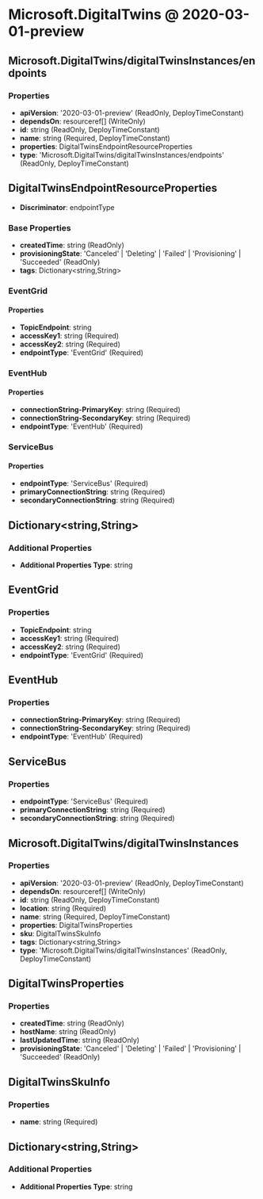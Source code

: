# Microsoft.DigitalTwins @ 2020-03-01-preview

## Microsoft.DigitalTwins/digitalTwinsInstances/endpoints
### Properties
* **apiVersion**: '2020-03-01-preview' (ReadOnly, DeployTimeConstant)
* **dependsOn**: resourceref[] (WriteOnly)
* **id**: string (ReadOnly, DeployTimeConstant)
* **name**: string (Required, DeployTimeConstant)
* **properties**: DigitalTwinsEndpointResourceProperties
* **type**: 'Microsoft.DigitalTwins/digitalTwinsInstances/endpoints' (ReadOnly, DeployTimeConstant)

## DigitalTwinsEndpointResourceProperties
* **Discriminator**: endpointType
### Base Properties
* **createdTime**: string (ReadOnly)
* **provisioningState**: 'Canceled' | 'Deleting' | 'Failed' | 'Provisioning' | 'Succeeded' (ReadOnly)
* **tags**: Dictionary<string,String>
### EventGrid
#### Properties
* **TopicEndpoint**: string
* **accessKey1**: string (Required)
* **accessKey2**: string (Required)
* **endpointType**: 'EventGrid' (Required)

### EventHub
#### Properties
* **connectionString-PrimaryKey**: string (Required)
* **connectionString-SecondaryKey**: string (Required)
* **endpointType**: 'EventHub' (Required)

### ServiceBus
#### Properties
* **endpointType**: 'ServiceBus' (Required)
* **primaryConnectionString**: string (Required)
* **secondaryConnectionString**: string (Required)


## Dictionary<string,String>
### Additional Properties
* **Additional Properties Type**: string

## EventGrid
### Properties
* **TopicEndpoint**: string
* **accessKey1**: string (Required)
* **accessKey2**: string (Required)
* **endpointType**: 'EventGrid' (Required)

## EventHub
### Properties
* **connectionString-PrimaryKey**: string (Required)
* **connectionString-SecondaryKey**: string (Required)
* **endpointType**: 'EventHub' (Required)

## ServiceBus
### Properties
* **endpointType**: 'ServiceBus' (Required)
* **primaryConnectionString**: string (Required)
* **secondaryConnectionString**: string (Required)

## Microsoft.DigitalTwins/digitalTwinsInstances
### Properties
* **apiVersion**: '2020-03-01-preview' (ReadOnly, DeployTimeConstant)
* **dependsOn**: resourceref[] (WriteOnly)
* **id**: string (ReadOnly, DeployTimeConstant)
* **location**: string (Required)
* **name**: string (Required, DeployTimeConstant)
* **properties**: DigitalTwinsProperties
* **sku**: DigitalTwinsSkuInfo
* **tags**: Dictionary<string,String>
* **type**: 'Microsoft.DigitalTwins/digitalTwinsInstances' (ReadOnly, DeployTimeConstant)

## DigitalTwinsProperties
### Properties
* **createdTime**: string (ReadOnly)
* **hostName**: string (ReadOnly)
* **lastUpdatedTime**: string (ReadOnly)
* **provisioningState**: 'Canceled' | 'Deleting' | 'Failed' | 'Provisioning' | 'Succeeded' (ReadOnly)

## DigitalTwinsSkuInfo
### Properties
* **name**: string (Required)

## Dictionary<string,String>
### Additional Properties
* **Additional Properties Type**: string

